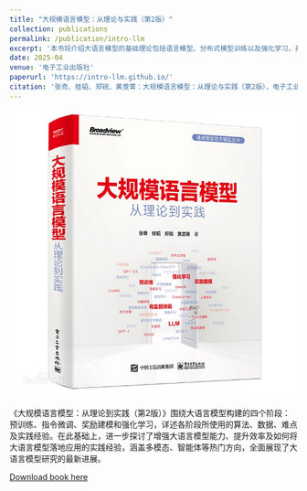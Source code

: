 ```yaml
---
title: "大规模语言模型：从理论与实践（第2版）"
collection: publications
permalink: /publication/intro-llm
excerpt: '本书将介绍大语言模型的基础理论包括语言模型、分布式模型训练以及强化学习，并以Deepspeed-Chat框架为例介绍实现大语言模型和类ChatGPT系统的实践。'
date: 2025-04
venue: '电子工业出版社'
paperurl: 'https://intro-llm.github.io/'
citation: '张奇、桂韬、郑锐、黄萱菁：大规模语言模型：从理论与实践（第2版），电子工业出版社，2025'
---
```

![](/images/intro-llm.png)

《大规模语言模型：从理论到实践（第2版）》围绕大语言模型构建的四个阶段：预训练、指令微调、奖励建模和强化学习，详述各阶段所使用的算法、数据、难点及实践经验。在此基础上，进一步探讨了增强大语言模型能力、提升效率及如何将大语言模型落地应用的实践经验，涵盖多模态、智能体等热门方向，全面展现了大语言模型研究的最新进展。

[Download book here](https://intro-llm.github.io/)
